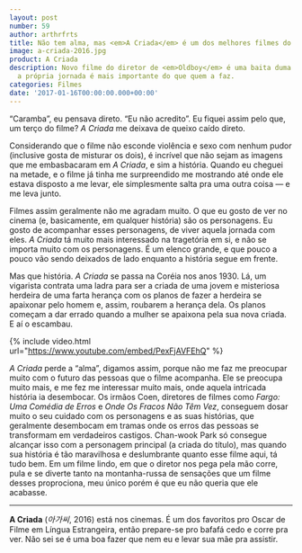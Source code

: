 ```yaml
---
layout: post
number: 59
author: arthrfrts
title: Não tem alma, mas <em>A Criada</em> é um dos melhores filmes do ano.
image: a-criada-2016.jpg
product: A Criada
description: Novo filme do diretor de <em>Oldboy</em> é uma baita duma jornada onde
  a própria jornada é mais importante do que quem a faz.
categories: Filmes
date: '2017-01-16T00:00:00.000+00:00'
---
```


“Caramba”, eu pensava direto. “Eu não acredito”. Eu fiquei assim pelo que, um terço do filme? _A Criada_ me deixava de queixo caído direto.

Considerando que o filme não esconde violência e sexo com nenhum pudor (inclusive gosta de misturar os dois), é incrível que não sejam as imagens que me embasbacaram em _A Criada_, e sim a história. Quando eu cheguei na metade, e o filme já tinha me surpreendido me mostrando até onde ele estava disposto a me levar, ele simplesmente salta pra uma outra coisa — e me leva junto.

Filmes assim geralmente não me agradam muito. O que eu gosto de ver no cinema (e, basicamente, em qualquer história) são os personagens. Eu gosto de acompanhar esses personagens, de viver aquela jornada com eles. _A Criada_ tá muito mais interessado na tragetória em si, e não se importa muito com os personagens. É um elenco grande, e que pouco a pouco vão sendo deixados de lado enquanto a história segue em frente.

Mas que história. _A Criada_ se passa na Coréia nos anos 1930. Lá, um vigarista contrata uma ladra para ser a criada de uma jovem e misteriosa herdeira de uma farta herança com os planos de fazer a herdeira se apaixonar pelo homem e, assim, roubarem a herança dela. Os planos começam a dar errado quando a mulher se apaixona pela sua nova criada. E aí o escambau.

{% include video.html url="https://www.youtube.com/embed/PexFjAVFEhQ" %}

_A Criada_ perde a “alma”, digamos assim, porque não me faz me preocupar muito com o futuro das pessoas que o filme acompanha. Ele se preocupa muito mais, e me fez me interessar muito mais, onde aquela intricada história ia desembocar. Os irmãos Coen, diretores de filmes como _Fargo: Uma Comédia de Erros_ e _Onde Os Fracos Não Têm Vez_, conseguem dosar muito o seu cuidado com os personagens e as suas histórias, que geralmente desembocam em tramas onde os erros das pessoas se transformam em verdadeiros castigos. Chan-wook Park só consegue alcançar isso com a personagem principal (a criada do título), mas quando sua história é tão maravilhosa e deslumbrante quanto esse filme aqui, tá tudo bem. Em um filme lindo, em que o diretor nos pega pela mão corre, pula e se diverte tanto na montanha-russa de sensações que um filme desses proprociona, meu único porém é que eu não queria que ele acabasse.

---

**A Criada** (_아가씨_, 2016) está nos cinemas. É um dos favoritos pro Oscar de Filme em Língua Estrangeira, então prepare-se pro bafafá cedo e corre pra ver. Não sei se é uma boa fazer que nem eu e levar sua mãe pra assistir.
